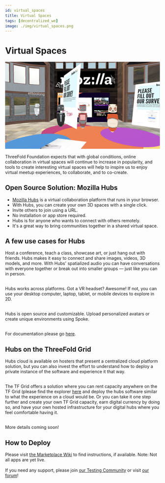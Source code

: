 ```yaml
---
id: virtual_spaces
title: Virtual Spaces
tags: [decentralized_we]
image: ./img/virtual_spaces.png
---
```


# Virtual Spaces

![](./img/hubs.png)
<br/>

ThreeFold Foundation expects that with global conditions, online collaboration in virtual spaces will continue to increase in popularity, and tools to create interesting virtual spaces will help to inspire us to enjoy virtual meetup experiences, to collaborate, and to co-create.

## Open Source Solution: Mozilla Hubs

- [Mozilla Hubs](https://hubs.mozilla.com/) is a virtual collaboration platform that runs in your browser.
- With Hubs, you can create your own 3D spaces with a single click.
- Invite others to join using a URL.
- No installation or app store required.
- Hubs is for anyone who wants to connect with others remotely.
- It's a great way to bring communities together in a shared virtual space.

## A few use cases for Hubs

Host a conference, teach a class, showcase art, or just hang out with friends. Hubs makes it easy to connect and share images, videos, 3D models, and more. With Hubs' spatialized audio you can have conversations with everyone together or break out into smaller groups — just like you can in person.
<br/>
<br/>

Hubs works across platforms. Got a VR headset? Awesome! If not, you can use your desktop computer, laptop, tablet, or mobile devices to explore in 2D.
<br/>
<br/>

Hubs is open source and customizable. Upload personalized avatars or create unique environments using Spoke.
<br/>
<br/>

For documentation please go [here](https://hubs.mozilla.com/docs/hubs-cloud-getting-started.html).

## Hubs on the ThreeFold Grid

Hubs cloud is available on hosters that present a centralized cloud platform solution, but you can also invest the effort to understand how to deploy a private instance of the software and experience it that way.
<br/>
<br/>

The TF Grid offers a solution where you can rent capacity anywhere on the TF Grid (please find the explorer [here]((https://explorer.grid.tf/)) and deploy the hubs software similar to what the experience on a cloud would be. Or you can take it one step further and create your own TF Grid capacity, earn digital currency by doing so, and have your own hosted infrastructure for your digital hubs where you feel comfortable having it.
<br/>
<br/>

More details coming soon!

## How to Deploy

Please visit [the Marketplace Wiki](https://new.threefold.io/info/cloud#/cloud__evdc_marketplace) to find instructions, if available. Note: Not all apps are yet live.
<br/>
<br/>
If you need any support, please join [our Testing Community](https://bit.ly/tftesting) or visit [our forum](https://forum.threefold.io)!